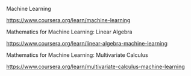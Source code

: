 Machine Learning

https://www.coursera.org/learn/machine-learning

Mathematics for Machine Learning: Linear Algebra

https://www.coursera.org/learn/linear-algebra-machine-learning

Mathematics for Machine Learning: Multivariate Calculus

https://www.coursera.org/learn/multivariate-calculus-machine-learning
